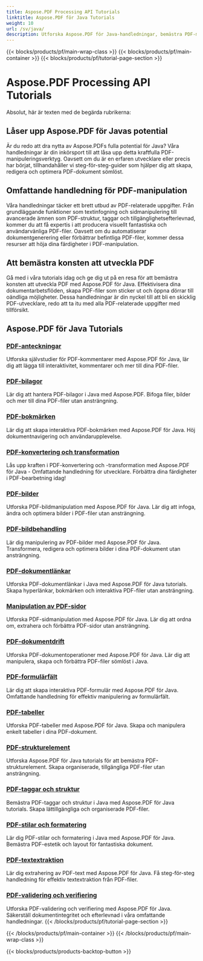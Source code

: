 ```yaml
---
title: Aspose.PDF Processing API Tutorials
linktitle: Aspose.PDF för Java Tutorials
weight: 10
url: /sv/java/
description: Utforska Aspose.PDF för Java-handledningar, bemästra PDF-manipulation och utnyttja dess kraft för att skapa, redigera och optimera PDF-filer sömlöst.
---
```


{{< blocks/products/pf/main-wrap-class >}}
{{< blocks/products/pf/main-container >}}
{{< blocks/products/pf/tutorial-page-section >}}

# Aspose.PDF Processing API Tutorials

Absolut, här är texten med de begärda rubrikerna:

## Låser upp Aspose.PDF för Javas potential

Är du redo att dra nytta av Aspose.PDFs fulla potential för Java? Våra handledningar är din inkörsport till att låsa upp detta kraftfulla PDF-manipuleringsverktyg. Oavsett om du är en erfaren utvecklare eller precis har börjat, tillhandahåller vi steg-för-steg-guider som hjälper dig att skapa, redigera och optimera PDF-dokument sömlöst.

## Omfattande handledning för PDF-manipulation

Våra handledningar täcker ett brett utbud av PDF-relaterade uppgifter. Från grundläggande funktioner som textinfogning och sidmanipulering till avancerade ämnen som PDF-struktur, taggar och tillgänglighetsefterlevnad, kommer du att få expertis i att producera visuellt fantastiska och användarvänliga PDF-filer. Oavsett om du automatiserar dokumentgenerering eller förbättrar befintliga PDF-filer, kommer dessa resurser att höja dina färdigheter i PDF-manipulation.

## Att bemästra konsten att utveckla PDF

Gå med i våra tutorials idag och ge dig ut på en resa för att bemästra konsten att utveckla PDF med Aspose.PDF för Java. Effektivisera dina dokumentarbetsflöden, skapa PDF-filer som sticker ut och öppna dörrar till oändliga möjligheter. Dessa handledningar är din nyckel till att bli en skicklig PDF-utvecklare, redo att ta itu med alla PDF-relaterade uppgifter med tillförsikt.

## Aspose.PDF för Java Tutorials

### [PDF-anteckningar](./pdf-annotations/)
Utforska självstudier för PDF-kommentarer med Aspose.PDF för Java, lär dig att lägga till interaktivitet, kommentarer och mer till dina PDF-filer.
### [PDF-bilagor](./pdf-attachments/)
Lär dig att hantera PDF-bilagor i Java med Aspose.PDF. Bifoga filer, bilder och mer till dina PDF-filer utan ansträngning.
### [PDF-bokmärken](./pdf-bookmarks/)
Lär dig att skapa interaktiva PDF-bokmärken med Aspose.PDF för Java. Höj dokumentnavigering och användarupplevelse.
### [PDF-konvertering och transformation](./pdf-conversion-transformation/)
Lås upp kraften i PDF-konvertering och -transformation med Aspose.PDF för Java - Omfattande handledning för utvecklare. Förbättra dina färdigheter i PDF-bearbetning idag!
### [PDF-bilder](./pdf-images/)
Utforska PDF-bildmanipulation med Aspose.PDF för Java. Lär dig att infoga, ändra och optimera bilder i PDF-filer utan ansträngning.
### [PDF-bildbehandling](./pdf-image-manipulation/)
Lär dig manipulering av PDF-bilder med Aspose.PDF för Java. Transformera, redigera och optimera bilder i dina PDF-dokument utan ansträngning.
### [PDF-dokumentlänkar](./pdf-document-links/)
Utforska PDF-dokumentlänkar i Java med Aspose.PDF för Java tutorials. Skapa hyperlänkar, bokmärken och interaktiva PDF-filer utan ansträngning.
### [Manipulation av PDF-sidor](./pdf-page-manipulation/)
Utforska PDF-sidmanipulation med Aspose.PDF för Java. Lär dig att ordna om, extrahera och förbättra PDF-sidor utan ansträngning.
### [PDF-dokumentdrift](./pdf-document-operations/)
Utforska PDF-dokumentoperationer med Aspose.PDF för Java. Lär dig att manipulera, skapa och förbättra PDF-filer sömlöst i Java.
### [PDF-formulärfält](./pdf-form-fields/)
Lär dig att skapa interaktiva PDF-formulär med Aspose.PDF för Java. Omfattande handledning för effektiv manipulering av formulärfält.
### [PDF-tabeller](./pdf-tables/)
Utforska PDF-tabeller med Aspose.PDF för Java. Skapa och manipulera enkelt tabeller i dina PDF-dokument. 
### [PDF-strukturelement](./pdf-structure-elements/)
Utforska Aspose.PDF för Java tutorials för att bemästra PDF-strukturelement. Skapa organiserade, tillgängliga PDF-filer utan ansträngning.
### [PDF-taggar och struktur](./pdf-tags-and-structure/)
Bemästra PDF-taggar och struktur i Java med Aspose.PDF för Java tutorials. Skapa lättillgängliga och organiserade PDF-filer.
### [PDF-stilar och formatering](./pdf-styles-and-formatting/)
Lär dig PDF-stilar och formatering i Java med Aspose.PDF för Java. Bemästra PDF-estetik och layout för fantastiska dokument.
### [PDF-textextraktion](./pdf-text-extraction/)
Lär dig extrahering av PDF-text med Aspose.PDF för Java. Få steg-för-steg handledning för effektiv textextraktion från PDF-filer.
### [PDF-validering och verifiering](./pdf-validation-and-verification/)
Utforska PDF-validering och verifiering med Aspose.PDF för Java. Säkerställ dokumentintegritet och efterlevnad i våra omfattande handledningar.
{{< /blocks/products/pf/tutorial-page-section >}}

{{< /blocks/products/pf/main-container >}}
{{< /blocks/products/pf/main-wrap-class >}}

{{< blocks/products/products-backtop-button >}}

